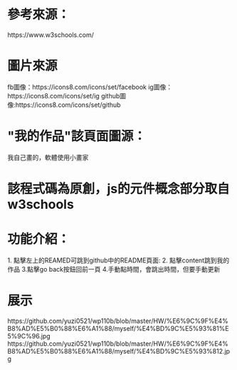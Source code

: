 <h1>參考來源：</h1>
    https://www.w3schools.com/
    
<h1>圖片來源</h1>
    fb圖像：https://icons8.com/icons/set/facebook
    ig圖像：https://icons8.com/icons/set/ig
    github圖像:https://icons8.com/icons/set/github  
    
 <h1>"我的作品"該頁面圖源：</h1>
    我自己畫的，軟體使用小畫家
 <h1>該程式碼為原創，js的元件概念部分取自w3schools</h1>  
 
<h1>功能介紹：</h1>  
    1. 點擊左上的REAMED可跳到github中的README頁面:
    2. 點擊content跳到我的作品    
    3.點擊go back按鈕回前一頁    
    4.手動點時間，會跳出時間，但要手動更新  
<h1>展示</h1>
    https://github.com/yuzi0521/wp110b/blob/master/HW/%E6%9C%9F%E4%B8%AD%E5%B0%88%E6%A1%88/myself/%E4%BD%9C%E5%93%81%E5%9C%96.jpg
    https://github.com/yuzi0521/wp110b/blob/master/HW/%E6%9C%9F%E4%B8%AD%E5%B0%88%E6%A1%88/myself/%E4%BD%9C%E5%93%812.jpg
    
